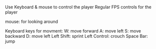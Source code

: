 Use Keyboard & mouse to control the player
Regular FPS controls for the player

mouse: for looking around

Keyboard keys for movment:
W: move forward
A: move left
S: move backward
D: move left
Left Shift: sprint
Left Control: crouch
Space Bar: jump

